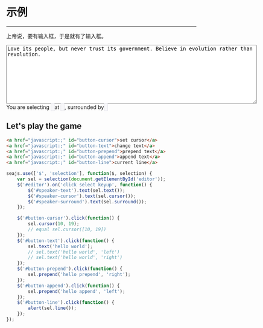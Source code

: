 # 示例

-------------


上帝说，要有输入框，于是就有了输入框。

<style type="text/css">
#speaker em {
color: #d14;
padding: 1px 4px;
font-style: normal;
background: #f7f7f9;
border: 1px solid #e1e1e8;
}
</style>

<textarea id="editor" rows="10" cols="80">Love its people, but never trust its government. Believe in evolution rather than revolution.</textarea>

<div id="speaker">
You are selecting <em id="speaker-text"></em>
at <em id="speaker-cursor"></em>,
surrounded by <em id="speaker-surround"></em>
</div>


## Let's play the game

````html
<a href="javascript:;" id="button-cursor">set cursor</a>
<a href="javascript:;" id="button-text">change text</a>
<a href="javascript:;" id="button-prepend">prepend text</a>
<a href="javascript:;" id="button-append">append text</a>
<a href="javascript:;" id="button-line">current line</a>
````



````js
seajs.use(['$', 'selection'], function($, selection) {
    var sel = selection(document.getElementById('editor'));
    $('#editor').on('click select keyup', function() {
        $('#speaker-text').text(sel.text());
        $('#speaker-cursor').text(sel.cursor());
        $('#speaker-surround').text(sel.surround());
    });

    $('#button-cursor').click(function() {
        sel.cursor(10, 19);
        // equal sel.cursor([10, 19])
    });
    $('#button-text').click(function() {
        sel.text('hello world');
        // sel.text('hello world', 'left')
        // sel.text('hello world', 'right')
    });
    $('#button-prepend').click(function() {
        sel.prepend('hello prepend', 'right');
    });
    $('#button-append').click(function() {
        sel.prepend('hello append', 'left');
    });
    $('#button-line').click(function() {
        alert(sel.line());
    });
});
````
